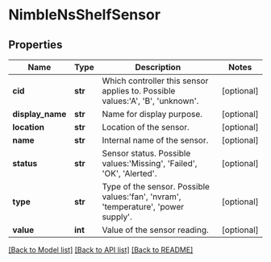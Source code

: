 # NimbleNsShelfSensor

## Properties
Name | Type | Description | Notes
------------ | ------------- | ------------- | -------------
**cid** | **str** | Which controller this sensor applies to. Possible values:&#39;A&#39;, &#39;B&#39;, &#39;unknown&#39;. | [optional] 
**display_name** | **str** | Name for display purpose. | [optional] 
**location** | **str** | Location of the sensor. | [optional] 
**name** | **str** | Internal name of the sensor. | [optional] 
**status** | **str** | Sensor status. Possible values:&#39;Missing&#39;, &#39;Failed&#39;, &#39;OK&#39;, &#39;Alerted&#39;. | [optional] 
**type** | **str** | Type of the sensor. Possible values:&#39;fan&#39;, &#39;nvram&#39;, &#39;temperature&#39;, &#39;power supply&#39;. | [optional] 
**value** | **int** | Value of the sensor reading. | [optional] 

[[Back to Model list]](../README.md#documentation-for-models) [[Back to API list]](../README.md#documentation-for-api-endpoints) [[Back to README]](../README.md)


